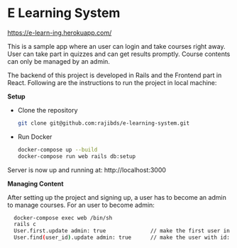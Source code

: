 # E Learning System

https://e-learn-ing.herokuapp.com/

This is a sample app where an user can login and take courses right away. User can take part in quizzes and can get results promptly. Course contents can only be managed by an admin.

The backend of this project is developed in Rails and the Frontend part in React. Following are the instructions to run the project in local machine:

**Setup**

- Clone the repository

  ```bash
  git clone git@github.com:rajibds/e-learning-system.git
  ```

- Run Docker

  ```bash
  docker-compose up --build
  docker-compose run web rails db:setup
  ```

Server is now up and running at: http://localhost:3000

**Managing Content**

After setting up the project and signing up, a user has to become an admin to manage courses. For an user to become admin:

```bash
  docker-compose exec web /bin/sh
  rails c
  User.first.update admin: true              // make the first user in the DB admin
  User.find(user_id).update admin: true      // make the user with id: user_id in the DB admin
```
